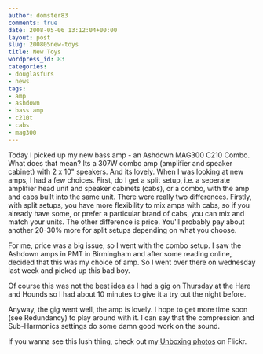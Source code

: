 ```yaml
---
author: domster83
comments: true
date: 2008-05-06 13:12:04+00:00
layout: post
slug: 200805new-toys
title: New Toys
wordpress_id: 83
categories:
- douglasfurs
- news
tags:
- amp
- ashdown
- bass amp
- c210t
- cabs
- mag300
---
```


Today I picked up my new bass amp - an Ashdown MAG300 C210 Combo. What does that mean? Its a 307W combo amp (amplifier and speaker cabinet) with 2 x 10" speakers. And its lovely.
When I was looking at new amps, I had a few choices. First, do I get a split setup, i.e. a seperate amplifier head unit and speaker cabinets (cabs), or a combo, with the amp and cabs built into the same unit. There were really two differences. Firstly, with split setups, you have more flexibility to mix amps with cabs, so if you already have some, or prefer a particular brand of cabs, you can mix and match your units. The other difference is price. You'll probably pay about another 20-30% more for split setups depending on what you choose.




For me, price was a big issue, so I went with the combo setup. I saw the Ashdown amps in PMT in Birmingham and after some reading online, decided that this was my choice of amp. So I went over there on wednesday last week and picked up this bad boy.




Of course this was not the best idea as I had a gig on Thursday at the Hare and Hounds so I had about 10 minutes to give it a try out the night before.




Anyway, the gig went well, the amp is lovely. I hope to get more time soon (see Redundancy) to play around with it. I can say that the compression and Sub-Harmonics settings do some damn good work on the sound.




If you wanna see this lush thing, check out my [Unboxing photos](http://www.flickr.com/photos/domster83/sets/72157604811625882/) on Flickr.
